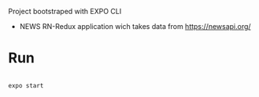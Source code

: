 Project bootstraped with EXPO CLI

- NEWS RN-Redux application wich takes data from https://newsapi.org/

# Run

```javascript

expo start

```
